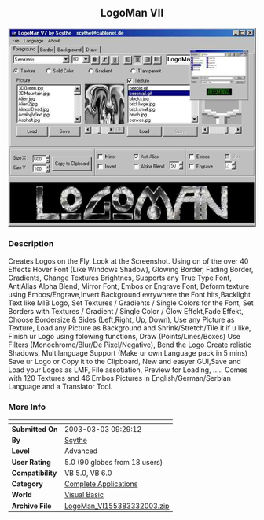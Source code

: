 ﻿<div align="center">

## LogoMan VII

<img src="PIC20033344155175.jpg">
</div>

### Description

Creates Logos on the Fly. Look at the Screenshot. Using on of the over 40 Effects Hover Font (Like Windows Shadow), Glowing Border, Fading Border, Gradients, Change Textures Brightnes, Supports any True Type Font, AntiAlias Alpha Blend, Mirror Font, Embos or Engrave Font, Deform texture using Embos/Engrave,Invert Background evrywhere the Font hits,Backlight Text like MIB Logo, Set Textures / Gradients / Single Colors for the Font, Set Borders with Textures / Gradient / Single Color / Glow Effekt,Fade Effekt, Choose Bordersize & Sides (Left,Right, Up, Down), Use any Picture as Texture, Load any Picture as Background and Shrink/Stretch/Tile it if u like, Finish ur Logo using folowing functions, Draw (Points/Lines/Boxes) Use Filters (Monochrome/Blur/De Pixel/Negative), Bend the Logo Create relistic Shadows, Multilanguage Support (Make ur own Language pack in 5 mins) Save ur Logo or Copy it to the Clipboard, New and easyer GUI,Save and Load your Logos as LMF, File assotiation, Preview for Loading, ..... Comes with 120 Textures and 46 Embos Pictures in English/German/Serbian Language and a Translator Tool.
 
### More Info
 


<span>             |<span>
---                |---
**Submitted On**   |2003-03-03 09:29:12
**By**             |[Scythe](https://github.com/Planet-Source-Code/PSCIndex/blob/master/ByAuthor/scythe.md)
**Level**          |Advanced
**User Rating**    |5.0 (90 globes from 18 users)
**Compatibility**  |VB 5\.0, VB 6\.0
**Category**       |[Complete Applications](https://github.com/Planet-Source-Code/PSCIndex/blob/master/ByCategory/complete-applications__1-27.md)
**World**          |[Visual Basic](https://github.com/Planet-Source-Code/PSCIndex/blob/master/ByWorld/visual-basic.md)
**Archive File**   |[LogoMan\_VI155383332003\.zip](https://github.com/Planet-Source-Code/scythe-logoman-vii__1-43697/archive/master.zip)








